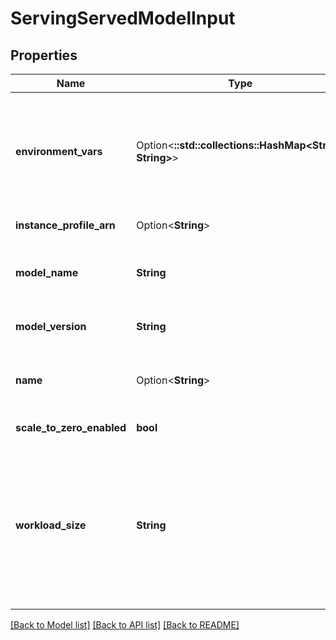 # ServingServedModelInput

## Properties

Name | Type | Description | Notes
------------ | ------------- | ------------- | -------------
**environment_vars** | Option<**::std::collections::HashMap<String, String>**> | An object containing a set of optional, user-specified environment variable key-value pairs used for serving this model. Note: this is an experimental feature and subject to change.  Example model environment variables that refer to Databricks secrets: `{\"OPENAI_API_KEY\": \"{{secrets/my_scope/my_key}}\", \"DATABRICKS_TOKEN\": \"{{secrets/my_scope2/my_key2}}\"}` | [optional]
**instance_profile_arn** | Option<**String**> | ARN of the instance profile that the served model will use to access AWS resources. | [optional]
**model_name** | **String** | The name of the model in Databricks Model Registry to be served or if the model resides in Unity Catalog, the full name of model,  in the form of __catalog_name__.__schema_name__.__model_name__.  | 
**model_version** | **String** | The version of the model in Databricks Model Registry or Unity Catalog to be served. | 
**name** | Option<**String**> | The name of a served model. It must be unique across an endpoint. If not specified, this field will default to <model-name>-<model-version>. A served model name can consist of alphanumeric characters, dashes, and underscores.  | [optional]
**scale_to_zero_enabled** | **bool** | Whether the compute resources for the served model should scale down to zero. | 
**workload_size** | **String** | The workload size of the served model. The workload size corresponds to a range of provisioned concurrency that the compute will autoscale between. A single unit of provisioned concurrency can process one request at a time. Valid workload sizes are \"Small\" (4 - 4 provisioned concurrency), \"Medium\" (8 - 16 provisioned concurrency), and \"Large\" (16 - 64 provisioned concurrency). If scale-to-zero is enabled, the lower bound of the provisioned concurrency for each workload size will be 0.  | 

[[Back to Model list]](../README.md#documentation-for-models) [[Back to API list]](../README.md#documentation-for-api-endpoints) [[Back to README]](../README.md)


